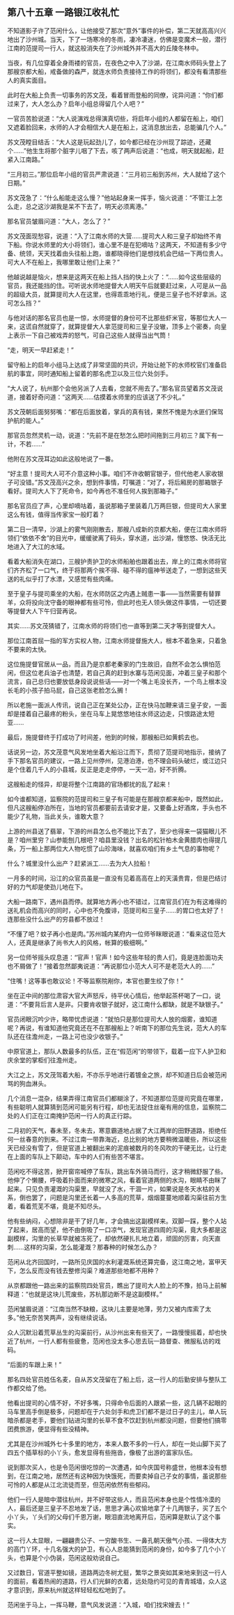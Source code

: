 ## 第八十五章 **一路银江收礼忙**

不知道影子许了范闲什么，让他接受了那次“意外”事件的补偿，第二天就高高兴兴地出了沙州城。当天，下了一场寒冷的冬雨，凄冷凄迷，仿佛是变魔术一般，潜行江南的范提司一行人，就这般消失在了沙州城外并不高大的丘陵冬林中。

当夜，有几位穿着全身雨褛的官员，在夜色之中入了沙湖，在江南水师码头登上了那艘京都大船，戒备做的森严，就连水师负责接待工作的将领们，都没有看清那些人的真实面目。

此时在大船上负责一切事务的苏文茂，看着冒雨登船的同僚，诧异问道：“你们都过来了，大人怎么办？启年小组总得留几个人吧？”

一官员苦脸说道：“大人说演戏总得演真切些，将启年小组的人都留在船上，咱们又遮着脸回来，水师的人才会相信大人是在船上，这消息放出去，总能骗几个人。”

苏文茂瞠目结舌：“大人这是玩起劲儿了，如今都已经在沙州现了踪迹，还藏个……”他生生将那个脏字儿咽了下去，咳了两声后说道：“也成，明天就起船，赶紧入江南路。”

“三月初三。”那位启年小组的官员严肃说道：“三月初三船到苏州，大人就给了这个日期。”

苏文茂急了：“什么船能走这么慢？”他站起身来一挥手，恼火说道：“不管江上怎么走，总之这沙湖我是呆不下去了，明天必须离港。”

那名官员皱眉问道：“大人，怎么了？”

苏文茂面现愁容，说道：“入了江南水师的大营……提司大人和三皇子却始终不肯下船。你说水师里的大小将领们，谁心里不是在犯嘀咕？这两天，不知道有多少守备、统领，天天找着由头往船上跑，谁都晓得他们是想找机会巴结一下两位贵人。可大人不在船上，我哪里敢让他们上来？”

他越说越是恼火，想来是这两天在船上挡人挡的快上火了：“……如今这些层级的官员，我还能挡的住。可听说水师地提督大人明天午后就要赶过来，人可是从一品的超级大员，就算提司大人在这里，也得乖乖地行礼，便是三皇子也不好拿派。这可怎么挡？”

与他对话的那名官员也是一惊，水师提督的身份可不比那些虾米官，等那位大人一来，这谎自然就穿了，就算提督大人拿范提司和三皇子没辙，顶多上个密奏，向皇上表示一下自己被戏弄的怒气，可自己这些人就得当出气筒！

“走，明天一早赶紧走！”

留守船上的启年小组马上达成了非常坚固的共识，开始让舱下的水师校官们准备启航的事宜，同时通知船上留着的那名虎卫以及三位六处剑手。

“大人说了，杭州那个会他另派了人去看，您就不用去了。”那名官员望着苏文茂说道，接着好奇问道：“这两天……估摸着水师里的应该送了不少礼。”

苏文茂朝后面努努嘴：“都在后面放着，掌兵的真有钱，果然不愧是为水匪们保驾护航的能人。”

那官员忽然灵机一动，说道：“先前不是在愁怎么把时间拖到三月初三？属下有一计，不若……”

他附在苏文茂耳边如此这般地说了一番。

“好主意！提司大人可不介意这种小事。咱们不许收朝官银子，但代他老人家收银子可没错。”苏文茂高兴之余，想到件事情，叮嘱道：“对了，将后厢房的那箱银子看好。提司大人下了死命令，如今再也不准任何人挨到那箱子。”

那名官员应了声，心里却嘀咕着，虽说那箱子里装着几万两巨银，但提司大人家里这么有钱，值得当传家宝一般盯着？

第二日一清早，沙湖上的雾气刚刚散去，那艘八成新的京都大船，便在江南水师将领们“依依不舍”的目光中，缓缓驶离了码头，穿水道，出沙湖，慢悠悠、快活无比地进入了大江的水域。

看着大船消失在湖口，三艘护责护卫的水师船舶也跟着出去，岸上的江南水师将官们齐齐松了一口气，终于将那两个挨不得、碰不得的瘟神爷送走了，一想到这些天送的礼似乎打了水漂，又感觉有些肉痛。

至于皇子与提司乘坐的大船，在水师防区之内遇上贼患一事——当然需要有替罪羊，众将投向沈守备的眼神都有些可怜，但此时也无人领头做这件事情，一切还要等提督大人下午归营再说。

其实……苏文茂猜错了，江南水师的将领们也一直等到第二天才等到提督大人。

那位江南首屈一指的军方实权人物，江南水师提督施大人，根本不着急来，只着急不要来的太快。

这位施提督官居从一品，而且乃是京都老秦家的门生故旧，自然不会怎么惧怕范闲，但这位老兵油子也清楚，若自己真的赶到水寨与范闲见面，冲着三皇子和那个流言，自己总归也要放低身段说说些话——对一个嘴上毛没长齐，一个鸟上根本没长毛的小孩子拍马屁，自己这张老脸怎么搁！

所以老施一面派人传讯，说自己正在某处公办，正在快马加鞭来请三皇子安，一面却是搂着自己最疼的粉头，坐在马车上晃悠悠地往水师这边走，只恨路途太短亚……

最后，施提督终于打成功了时间差，他到的时候，那艘船已如黄鹤去也。

话说另一边，苏文茂意气风发地坐着大船沿江而下，贯彻了范提司地指示，接纳了手下那名官员的建议，一路上见州停州，见港泊港，也不理会码头破烂，或江边只是个住着几千人的小县城，反正是走走停停，一天一泊，好不折腾。

这艘船走的怪异，却是将整个江南路的官场都扰的乱了起来！

如今谁都知道，监察院的范提司和三皇子有可能是在那艘京都来船中，既然如此，但凡这艘船停泊所在，当地的官员都要前去请安才是，又要备上好酒席，手头也不能少了礼物，当此关头，谁敢大意？

上游的州县送了翡翠，下游的州县怎么也不能比下去了，至少也得来一袋猫眼儿不是？咱州里穷？山参能刨几根吧？咱县里没钱？出名的松针柏木金黄腊肉也得提几条，万一船上那两位大人物吃惯了山珍海味，就喜欢咱们有乡土气息的事物呢？

什么？城里没什么出产？赶紧派工……去为大人拉船！

一月多的时间，沿江的众官员虽是一直没有见着高高在上的天潢贵胄，但是巴结讨好的力气却是使劲儿地在下。

大船一路南下，遇州县而停。就算地方再小也不错过，江南官员们在为有这难得的送礼机会而高兴的同时，心中也不免腹诽，范提司和三皇子……的胃口也太好了！连那些没什么出产的穷县都不放过！

“不懂了吧？蚊子再小也是肉。”苏州城内某府内一位师爷眯眼说道：“看来这位范大人，还真是继承了尚书大人的风格，帐算的极细啊。”

另一位师爷摇头叹息道：“官声！官声！如今这些年轻的贵人们，竟是连脸面功夫也不屑做了！”接着忽然鄙夷说道：“再说那位小范大人可不是老范大人的……”

“住嘴！这等事也敢议论！不等监察院剐你，本官也要生绞了你！”

坐在正中间的那位肃容大官大声怒斥，待平伏心情后，他举起茶杯喝了一口，说道：“不要背后言人是非。只要肯收银子就好，这江南什么都缺，就是不缺银子。”

官员闭眼沉吟少许，略带忧虑说道：“就怕只是那位提司大人放的烟雾，谁知道呢？再说，有谁知道他究竟还在不在那艘船上？听南下的那位先生说，范大人的车队还在往澹州走，一路上可也没少收银子。”

中原官道上，那队人数最多的队伍，正在“假范闲”的带领下，载着一应下人护卫和庆余堂的掌柜们往澹州走。

大江之上，苏文茂驾着大船，不亦乐乎地进行着镀金之旅，却不知道日后会被范闲骂的狗血淋头。

几个消息一混杂，结果弄得江南官员们都糊涂了，不知道那位范提司究竟在哪里，有些聪明人就算猜到范闲可能另有行程，却也无法捉住丝毫有用的信息，监察院二处的人们正在江南掩护范闲一行人的真正行踪。

二月初的天气，春未至，冬未去，寒意霸道地占据了大江两岸的田野道路，拒绝任何一丝春意的到来。不过江南一带靠海近，总比别的地方要稍微温暖些，所以这些天已经没有雪了，但是官道上被翻出来的泥痕被数月的冬风吹的干硬无比，让行走在上面的车队上下颠动，车中的人们有些苦不堪言。

范闲吃不得这苦，掀开窗帘喊停了车队，跳出车外骑马而行，这才稍微舒服了些。他伸了个懒腰，呼吸着扑面而来的微寒之风，看着官道两侧的水沟，眼睛不由眯了起来。只见负责灌溉的沟渠里，早就没了水，干涸一片，如果说是冬天水枯的关系，倒也罢了，问题是沟里还长着一人多高的荒草，烟烟蔓蔓地顺着沟渠往前方生着，看着荒芜不堪，竟是不知尽头。

他有些纳闷，心想除非是干了好几年，才会搞出这副模样来。双脚一踩，整个人站了起来，居高而望，他不由倒吸了一口凉气，发现官道四周的沟渠，竟大多都是这副模样，沟里的长草早就被冻死了，却依然硬扎扎地立着，顽固的厉害，向天直刺……这样的沟渠，怎么能灌溉？那春种的时候怎么办？

范闲从北齐回国时，一路所见庆国的水利灌溉系统还算完备，这江南之地，富甲天下，怎么反而没有钱去整修沟渠？难道那些地都不用种？

从京都跟他一路出来的监察院四处官员，瞧出了提司大人脸上的不豫，拍马上前解释道：“也就是这块儿荒废些，苏杭那边断不是这副模样。”

范闲皱眉说道：“江南当然不缺粮，这块儿主要是地薄，劳力又被内库索了太多。”他无奈苦笑两声，没有继续说话。

众人沉默沿着荒草丛生的沟渠前行，从沙州出来有些天了，一路慢慢摇着，却也快近了杭州，一行人都有些疲惫，范闲也没太多心思去玩一路督查、微服私访的戏码。

“后面的车跟上来！”

那名四处官员姓伍名麦，自从苏文茂留在了船上后，这一行人的后勤安排与整队工作都交给了他。

他看出提司的心情不好，不好多嘴，只得命令后面的人跟紧一些，这几辆不起眼的马车里高手倒是极多，问题却在于六处剑手和虎卫们都不是过日子的主儿，单人玩暗杀都是老手，要他们钻进沟里的长草不食不饮赶到杭州都没问题，但要他们搞零团费旅游，便显得有些没精神。

尤其是在沙州城外七十多里的地方，本来人数不多的一行人，却在一处山脚下买了四五个插草标的小丫头，愈发显得有些拖沓，像极了出游的富家队伍。

说到那次买人，也是令范闲很吃惊的一次遭遇，如今庆国号称盛世，他根本没有想到，在江南之地，居然还有这种因为快饿死，而要卖掉自己子女的事情，虽说那些可怜的人都是从江北流徒而至，但范闲依然有些郁闷。

他们一行人是暗中潜往杭州，并不好带这些人，而且范闲本身也是个性情冷漠的人，最后还是三皇子不忍地发了话，思思才满心欢愉地拿了十几两银子，买了五个小丫头，丫头们的父母们千恩万谢，眼泪直流地离开后，范闲算是默认了这个事实。

这一行人太显眼，一翩翩贵公子、一穷酸书生、一鼻孔朝天傲气小孩、一得体大方的高门丫环，十几名强大的护卫，有心人总能猜到范闲的身份，如今多了几个小丫头，也算是个小伪装，范闲这般劝说自己。

又过数日，官道平整如镜，道路两边冬树尤挺，繁华之景突如其来地来到这一行人的面前，看着热闹的道路，行人们光鲜的衣着，远处隐约可见的青青城墙，众人这才意识到，原来杭州就这样轻轻松松地到了。

范闲坐于马上，一挥马鞭，意气风发说道：“入城，咱们找宋嫂去！”


